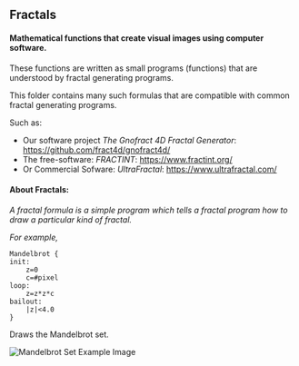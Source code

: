 ## Fractals
#### Mathematical functions that create visual images using computer software.

These functions are written as small programs (functions) that are understood by fractal generating programs.

This folder contains many such formulas that are compatible with common fractal generating programs.  

Such as:
* Our software project *The Gnofract 4D Fractal Generator*: https://github.com/fract4d/gnofract4d/  
* The free-software: *FRACTINT*: https://www.fractint.org/  
* Or Commercial Sofware: *UltraFractal*: https://www.ultrafractal.com/  


#### About Fractals:

*A fractal formula is a simple program which tells a fractal program how to draw a particular kind of fractal.*  
  
*For example,*

```
Mandelbrot { 
init:
    z=0
    c=#pixel
loop:
    z=z*z*c
bailout:
    |z|<4.0
}
```

Draws the Mandelbrot set.  

![][mandelbrot_example]

[mandelbrot_example]: mandelbrot_example.png "Mandelbrot Set Example Image"

